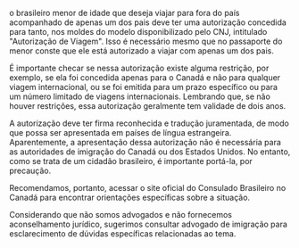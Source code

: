 o brasileiro menor de idade que deseja viajar para fora do país acompanhado de apenas um dos pais deve ter uma autorização concedida para tanto, nos moldes do modelo disponibilizado pelo CNJ, intitulado "Autorização de Viagem". Isso é necessário mesmo que no passaporte do menor conste que ele está autorizado a viajar com apenas um dos pais.

É importante checar se nessa autorização existe alguma restrição, por exemplo, se ela foi concedida apenas para o Canadá e não para qualquer viagem internacional, ou se foi emitida para um prazo específico ou para um número limitado de viagens internacionais. Lembrando que, se não houver restrições, essa autorização geralmente tem validade de dois anos.

A autorização deve ter firma reconhecida e tradução juramentada, de modo que possa ser apresentada em países de língua estrangeira. Aparentemente, a apresentação dessa autorização não é necessária para as autoridades de imigração do Canadá ou dos Estados Unidos. No entanto, como se trata de um cidadão brasileiro, é importante portá-la, por precaução.

Recomendamos, portanto, acessar o site oficial do Consulado Brasileiro no Canadá para encontrar orientações específicas sobre a situação.

Considerando que não somos advogados e não fornecemos aconselhamento jurídico, sugerimos consultar advogado de imigração para esclarecimento de dúvidas específicas relacionadas ao tema.